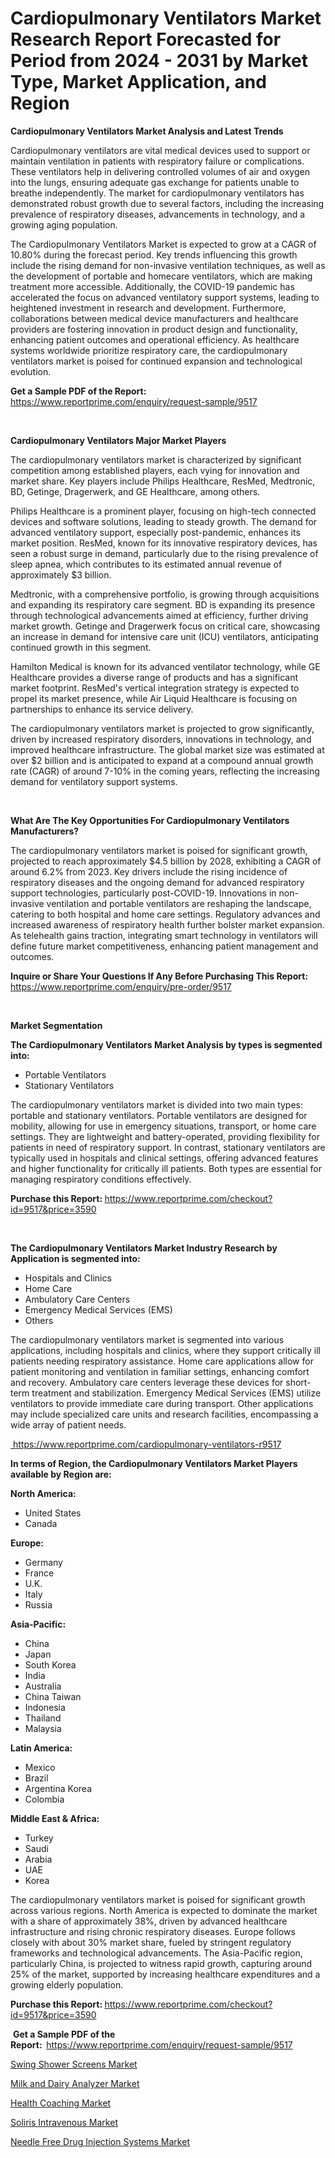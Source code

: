 <p><h1>Cardiopulmonary Ventilators Market Research Report Forecasted for Period from 2024 -  2031 by Market Type, Market Application, and Region</h1></p><p><strong>Cardiopulmonary Ventilators Market Analysis and Latest Trends</strong></p>
<p><p>Cardiopulmonary ventilators are vital medical devices used to support or maintain ventilation in patients with respiratory failure or complications. These ventilators help in delivering controlled volumes of air and oxygen into the lungs, ensuring adequate gas exchange for patients unable to breathe independently. The market for cardiopulmonary ventilators has demonstrated robust growth due to several factors, including the increasing prevalence of respiratory diseases, advancements in technology, and a growing aging population.</p><p>The Cardiopulmonary Ventilators Market is expected to grow at a CAGR of 10.80% during the forecast period. Key trends influencing this growth include the rising demand for non-invasive ventilation techniques, as well as the development of portable and homecare ventilators, which are making treatment more accessible. Additionally, the COVID-19 pandemic has accelerated the focus on advanced ventilatory support systems, leading to heightened investment in research and development. Furthermore, collaborations between medical device manufacturers and healthcare providers are fostering innovation in product design and functionality, enhancing patient outcomes and operational efficiency. As healthcare systems worldwide prioritize respiratory care, the cardiopulmonary ventilators market is poised for continued expansion and technological evolution.</p></p>
<p><strong>Get a Sample PDF of the Report:&nbsp;</strong> <a href="https://www.reportprime.com/enquiry/request-sample/9517">https://www.reportprime.com/enquiry/request-sample/9517</a></p>
<p>&nbsp;</p>
<p><strong>Cardiopulmonary Ventilators Major Market Players</strong></p>
<p><p>The cardiopulmonary ventilators market is characterized by significant competition among established players, each vying for innovation and market share. Key players include Philips Healthcare, ResMed, Medtronic, BD, Getinge, Dragerwerk, and GE Healthcare, among others.</p><p>Philips Healthcare is a prominent player, focusing on high-tech connected devices and software solutions, leading to steady growth. The demand for advanced ventilatory support, especially post-pandemic, enhances its market position. ResMed, known for its innovative respiratory devices, has seen a robust surge in demand, particularly due to the rising prevalence of sleep apnea, which contributes to its estimated annual revenue of approximately $3 billion.</p><p>Medtronic, with a comprehensive portfolio, is growing through acquisitions and expanding its respiratory care segment. BD is expanding its presence through technological advancements aimed at efficiency, further driving market growth. Getinge and Dragerwerk focus on critical care, showcasing an increase in demand for intensive care unit (ICU) ventilators, anticipating continued growth in this segment.</p><p>Hamilton Medical is known for its advanced ventilator technology, while GE Healthcare provides a diverse range of products and has a significant market footprint. ResMed's vertical integration strategy is expected to propel its market presence, while Air Liquid Healthcare is focusing on partnerships to enhance its service delivery.</p><p>The cardiopulmonary ventilators market is projected to grow significantly, driven by increased respiratory disorders, innovations in technology, and improved healthcare infrastructure. The global market size was estimated at over $2 billion and is anticipated to expand at a compound annual growth rate (CAGR) of around 7-10% in the coming years, reflecting the increasing demand for ventilatory support systems.</p></p>
<p>&nbsp;</p>
<p><strong>What Are The Key Opportunities For Cardiopulmonary Ventilators Manufacturers?</strong></p>
<p><p>The cardiopulmonary ventilators market is poised for significant growth, projected to reach approximately $4.5 billion by 2028, exhibiting a CAGR of around 6.2% from 2023. Key drivers include the rising incidence of respiratory diseases and the ongoing demand for advanced respiratory support technologies, particularly post-COVID-19. Innovations in non-invasive ventilation and portable ventilators are reshaping the landscape, catering to both hospital and home care settings. Regulatory advances and increased awareness of respiratory health further bolster market expansion. As telehealth gains traction, integrating smart technology in ventilators will define future market competitiveness, enhancing patient management and outcomes.</p></p>
<p><strong>Inquire or Share Your Questions If Any Before Purchasing This Report:</strong> <a href="https://www.reportprime.com/enquiry/pre-order/9517">https://www.reportprime.com/enquiry/pre-order/9517</a></p>
<p>&nbsp;</p>
<p><strong>Market Segmentation</strong></p>
<p><strong>The Cardiopulmonary Ventilators Market Analysis by types is segmented into:</strong></p>
<p><ul><li>Portable Ventilators</li><li>Stationary Ventilators</li></ul></p>
<p><p>The cardiopulmonary ventilators market is divided into two main types: portable and stationary ventilators. Portable ventilators are designed for mobility, allowing for use in emergency situations, transport, or home care settings. They are lightweight and battery-operated, providing flexibility for patients in need of respiratory support. In contrast, stationary ventilators are typically used in hospitals and clinical settings, offering advanced features and higher functionality for critically ill patients. Both types are essential for managing respiratory conditions effectively.</p></p>
<p><strong>Purchase this Report:&nbsp;</strong><a href="https://www.reportprime.com/checkout?id=9517&price=3590">https://www.reportprime.com/checkout?id=9517&price=3590</a></p>
<p>&nbsp;</p>
<p><strong>The Cardiopulmonary Ventilators Market Industry Research by Application is segmented into:</strong></p>
<p><ul><li>Hospitals and Clinics</li><li>Home Care</li><li>Ambulatory Care Centers</li><li>Emergency Medical Services (EMS)</li><li>Others</li></ul></p>
<p><p>The cardiopulmonary ventilators market is segmented into various applications, including hospitals and clinics, where they support critically ill patients needing respiratory assistance. Home care applications allow for patient monitoring and ventilation in familiar settings, enhancing comfort and recovery. Ambulatory care centers leverage these devices for short-term treatment and stabilization. Emergency Medical Services (EMS) utilize ventilators to provide immediate care during transport. Other applications may include specialized care units and research facilities, encompassing a wide array of patient needs.</p></p>
<p><a href="https://www.reportprime.com/cardiopulmonary-ventilators-r9517">&nbsp;https://www.reportprime.com/cardiopulmonary-ventilators-r9517</a></p>
<p><strong>In terms of Region, the Cardiopulmonary Ventilators Market Players available by Region are:</strong></p>
<p>
    <p> <strong> North America: </strong>
        <ul>
            <li>United States</li>
            <li>Canada</li>
        </ul>
        </p> 
    <p> <strong> Europe: </strong>
        <ul>
            <li>Germany</li>
            <li>France</li>
            <li>U.K.</li>
            <li>Italy</li>
            <li>Russia</li>
        </ul>
        </p> 
    <p> <strong> Asia-Pacific: </strong>
        <ul>
            <li>China</li>
            <li>Japan</li>
            <li>South Korea</li>
            <li>India</li>
            <li>Australia</li>
            <li>China Taiwan</li>
            <li>Indonesia</li>
            <li>Thailand</li>
            <li>Malaysia</li>
        </ul>
        </p> 
    <p> <strong> Latin America: </strong>
        <ul>
            <li>Mexico</li>
            <li>Brazil</li>
            <li>Argentina Korea</li>
            <li>Colombia</li>
        </ul>
        </p> 
    <p> <strong> Middle East & Africa: </strong>
        <ul>
            <li>Turkey</li>
            <li>Saudi</li>
            <li>Arabia</li>
            <li>UAE</li>
            <li>Korea</li>
        </ul>
    </p>
    </p>
<p><p>The cardiopulmonary ventilators market is poised for significant growth across various regions. North America is expected to dominate the market with a share of approximately 38%, driven by advanced healthcare infrastructure and rising chronic respiratory diseases. Europe follows closely with about 30% market share, fueled by stringent regulatory frameworks and technological advancements. The Asia-Pacific region, particularly China, is projected to witness rapid growth, capturing around 25% of the market, supported by increasing healthcare expenditures and a growing elderly population.</p></p>
<p><strong>Purchase this Report: </strong><a href="https://www.reportprime.com/checkout?id=9517&price=3590">https://www.reportprime.com/checkout?id=9517&price=3590</a></p>
<p>&nbsp;<strong>Get a Sample PDF of the Report:&nbsp;&nbsp;</strong><a href="https://www.reportprime.com/enquiry/request-sample/9517">https://www.reportprime.com/enquiry/request-sample/9517</a></p>
<p><strong></strong></p>
<p><p><a href="https://issuu.com/reportprime-2/docs/swing-shower-screens-market-size-20_0b04ea6977d27a">Swing Shower Screens Market</a></p><p><a href="https://medium.com/@ralphyoung1949/this-milk-and-dairy-analyzer-market-research-report-evaluates-the-key-market-trends-drivers-and-333ffbea8af4">Milk and Dairy Analyzer Market</a></p><p><a href="https://www.linkedin.com/pulse/global-health-coaching-industry-analysis-share-growth-trends-3hcyf?trackingId=aGjMerWWSdixjW40dcv3Ng%3D%3D">Health Coaching Market</a></p><p><a href="https://medium.com/@ralphyoung1949/the-soliris-intravenous-market-is-experiencing-higher-than-anticipated-demand-compared-to-263872723c93">Soliris Intravenous Market</a></p><p><a href="https://github.com/AnnDiaz698/Market-Research-Report-List-1/blob/main/needle-free-drug-injection-systems-market.md">Needle Free Drug Injection Systems Market</a></p></p>